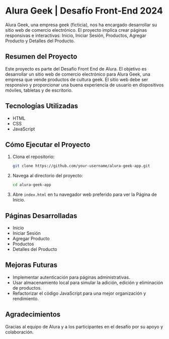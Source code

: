 # Alura Geek | Desafío Front-End 2024

Alura Geek, una empresa geek (ficticia), nos ha encargado desarrollar su sitio web de comercio electrónico. El proyecto implica crear páginas responsivas e interactivas: Inicio, Iniciar Sesión, Productos, Agregar Producto y Detalles del Producto.

## Resumen del Proyecto
Este proyecto es parte del Desafío Front End de Alura. El objetivo es desarrollar un sitio web de comercio electrónico para Alura Geek, una empresa que vende productos de cultura geek. El sitio web debe ser responsivo y proporcionar una buena experiencia de usuario en dispositivos móviles, tabletas y de escritorio.

## Tecnologías Utilizadas
- HTML
- CSS
- JavaScript

## Cómo Ejecutar el Proyecto
1. Clona el repositorio:
    ```sh
    git clone https://github.com/your-username/alura-geek-app.git
    ```
2. Navega al directorio del proyecto:
    ```sh
    cd alura-geek-app
    ```
3. Abre `index.html` en tu navegador web preferido para ver la Página de Inicio.

## Páginas Desarrolladas
- Inicio
- Iniciar Sesión
- Agregar Producto
- Productos
- Detalles del Producto

## Mejoras Futuras
- Implementar autenticación para páginas administrativas.
- Usar almacenamiento local para simular la adición, edición y eliminación de productos.
- Refactorizar el código JavaScript para una mejor organización y rendimiento.

## Agradecimientos
Gracias al equipo de Alura y a los participantes en el desafío por su apoyo y colaboración.
